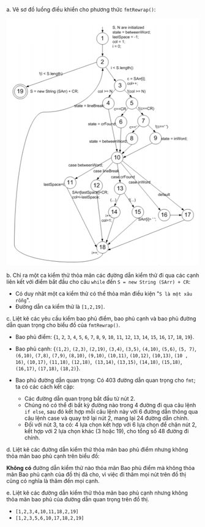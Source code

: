 a. Vẽ sơ đồ luồng điều khiển cho phương thức `fmtRewrap()`:

![graph](./imgs/Section7.3-6.png) 

b. Chỉ ra một ca kiểm thử thỏa mãn các đường dẫn kiểm thử đi qua các cạnh liên kết với điểm bắt đầu cho câu `while` đến `S = new String (SArr) + CR`:

- Có duy nhât một ca kiểm thử có thể thỏa mãn điều kiện "`S là một xâu rỗng`".
- Đường dẫn ca kiểm thử là `[1,2,19]`.

c. Liệt kê các yêu cầu kiểm bao phủ điểm, bao phủ cạnh và bao phủ đường dẫn quan trọng cho biểu đồ của `fmtRewrap()`.

- Bao phủ điểm: {`1`, `2`, `3`, `4`, `5`, `6`, `7`, `8`, `9`, `10`, `11`, `12`, `13`, `14`, `15`, `16`, `17`, `18`,
`19`}.
- Bao phủ cạnh: {`(1,2)`, `(2,3)`, `(2,19)`, `(3,4)`, `(3,5)`, `(4,10)`, `(5,6)`, `(5, 7)`,
`(6,10)`, `(7,8)`, `(7,9)`, `(8,10)`, `(9,10)`, `(10,11)`, `(10,12)`, `(10,13)`, `(10 , 16)`, `(10,17)`,
`(11,18)`, `(12,18)`,` (13,14)`, `(13,15)`, `(14,18)`, `(15,18)`, `(16,17)`, `(17,18)`, `(18,2)`}.

- Bao phủ đường dẫn quan trọng: Có 403 đường dẫn quan trọng cho `fmt`; ta có các cách kết cặp: 
  - Các đường dẫn quan trọng bắt đầu từ nút 2. 
  - Chúng nó có thể đi bất kỳ đường nào trong 4 đường đi qua câu lệnh `if else`, sau đó kết hợp mỗi câu lệnh này với 6 đường dẫn thông qua
câu lệnh case và quay trở lại nút 2, mang lại 24 đường dẫn chính. 
  - Đối với nút 3, ta có: 4 lựa chọn kết hợp với 6 lựa chọn để chặn nút 2, kết hợp với 2 lựa chọn khác (3 hoặc 19), cho tổng số 48 đường đi chính.
 
d. Liệt kê các đường dẫn kiểm thử thỏa mãn bao phủ điểm nhưng không thỏa mãn bao phủ cạnh trên biểu đồ:

**Không có** đường dẫn kiểm thử nào thỏa mãn Bao phủ điểm mà không thỏa mãn Bao phủ cạnh của đồ thị đã cho, vì việc đi thăm mọi nút trên đồ thị cũng có nghĩa là thăm đến mọi cạnh.

e. Liệt kê các đường dẫn kiểm thử thỏa mãn bao phủ cạnh nhưng không thỏa mãn bao phủ của đường dẫn quan trọng trên đồ thị.

- `[1,2,3,4,10,11,18,2,19]`
- `[1,2,3,5,6,10,17,18,2,19]`